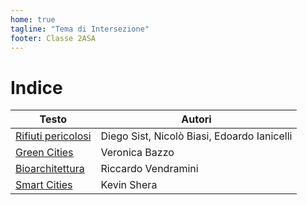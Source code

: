 ```yaml
---
home: true
tagline: "Tema di Intersezione"
footer: Classe 2ASA
---
```

# Indice

| Testo                                         | Autori                                                     |
|-----------------------------------------------|------------------------------------------------------------|
| [Rifiuti pericolosi](rifiuti.md)              | Diego Sist, Nicolò Biasi, Edoardo Ianicelli                |
| [Green Cities](green_cities.md)               | Veronica Bazzo                                             |
| [Bioarchitettura](bioarch.md)                 | Riccardo Vendramini                                        |
| [Smart Cities](smart_cities.md)               | Kevin Shera                                                |
